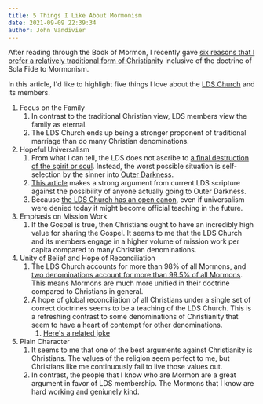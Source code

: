 ```yaml
---
title: 5 Things I Like About Mormonism
date: 2021-09-09 22:39:34
author: John Vandivier
---
```




<!-- wp:paragraph -->
<p>After reading through the Book of Mormon, I recently gave <a href=\"https://www.afterecon.com/philosophy-religion-and-apologetics/6-reasons-to-prefer-christianity-to-mormonism/\">six reasons that I prefer a relatively traditional form of Christianity</a> inclusive of the doctrine of Sola Fide to Mormonism.</p>
<!-- /wp:paragraph -->

<!-- wp:paragraph -->
<p>In this article, I'd like to highlight five things I love about the <a href=\"https://en.wikipedia.org/w/index.php?title=The_Church_of_Jesus_Christ_of_Latter-day_Saints&amp;oldid=1043379535\">LDS Church</a> and its members.</p>
<!-- /wp:paragraph -->

<!-- wp:list {\"ordered\":true} -->
<ol><li>Focus on the Family<ol><li>In contrast to the traditional Christian view, LDS members view the family as eternal.</li><li>The LDS Church ends up being a stronger proponent of traditional marriage than do many Christian denominations.</li></ol></li><li>Hopeful Universalism<ol><li>From what I can tell, the LDS does not ascribe to <a href=\"https://en.wikipedia.org/w/index.php?title=Annihilationism&amp;oldid=1017768550\">a final destruction of the spirit or soul</a>. Instead, the worst possible situation is self-selection by the sinner into <a href=\"https://en.wikipedia.org/w/index.php?title=Spirit_world_(Latter_Day_Saints)&amp;oldid=1034250095#Outer_darkness\">Outer Darkness</a>.</li><li><a href=\"https://www.mrm.org/outer-darkness-sons-of-perdition\">This article</a> makes a strong argument from current LDS scripture against the possibility of anyone actually going to Outer Darkness.</li><li>Because <a href=\"https://en.wikipedia.org/w/index.php?title=Standard_works&amp;oldid=1029464611\">the LDS Church has an open canon</a>, even if universalism were denied today it might become official teaching in the future.</li></ol></li><li>Emphasis on Mission Work<ol><li>If the Gospel is true, then Christians ought to have an incredibly high value for sharing the Gospel. It seems to me that the LDS Church and its members engage in a higher volume of mission work per capita compared to many Christian denominations.</li></ol></li><li>Unity of Belief and Hope of Reconciliation<ol><li>The LDS Church accounts for more than 98% of all Mormons, and <a href=\"https://en.wikipedia.org/w/index.php?title=List_of_denominations_in_the_Latter_Day_Saint_movement&amp;oldid=1036536044\">two denominations account for more than 99.5% of all Mormons</a>. This means Mormons are much more unified in their doctrine compared to Christians in general.</li><li>A hope of global reconciliation of all Christians under a single set of correct doctrines seems to be a teaching of the LDS Church. This is a refreshing contrast to some denominations of Christianity that seem to have a heart of contempt for other denominations.<ol><li><a href=\"https://www.tiktok.com/@humansaltlamp/video/7005770131720785157?is_from_webapp=v1\">Here's a related joke</a></li></ol></li></ol></li><li>Plain Character<ol><li>It seems to me that one of the best arguments against Christianity is Christians. The values of the religion seem perfect to me, but Christians like me continuously fail to live those values out.</li><li>In contrast, the people that I know who are Mormon are a great argument in favor of LDS membership. The Mormons that I know are hard working and geniunely kind.</li></ol></li></ol>
<!-- /wp:list -->